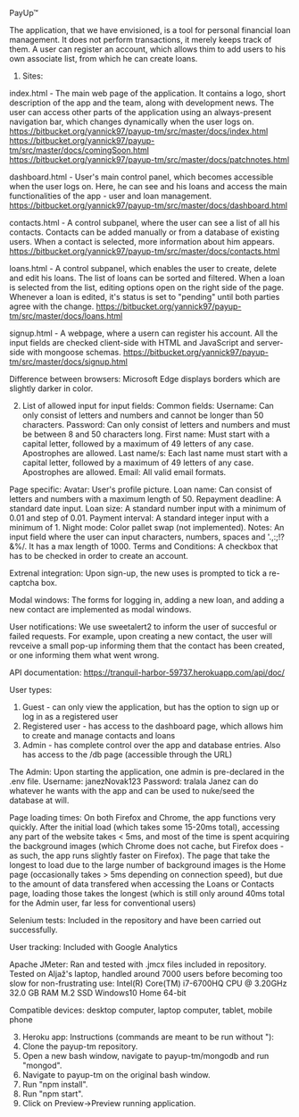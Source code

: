PayUp™

The application, that we have envisioned, is a tool for personal financial loan management. It does not perform transactions, it merely keeps track of them.
A user can register an account, which allows thim to add users to his own associate list, from which he can create loans.

1. Sites:

index.html - The main web page of the application. It contains a logo, short description of the app and the team, along with development news. The user can access other parts of the application using an always-present navigation bar, which changes dynamically when the user logs on.
https://bitbucket.org/yannick97/payup-tm/src/master/docs/index.html
https://bitbucket.org/yannick97/payup-tm/src/master/docs/comingSoon.html
https://bitbucket.org/yannick97/payup-tm/src/master/docs/patchnotes.html
             
dashboard.html - User's main control panel, which becomes accessible when the user logs on. Here, he can see and his loans and 
access the main functionalities of the app - user and loan management.
https://bitbucket.org/yannick97/payup-tm/src/master/docs/dashboard.html
                 
contacts.html - A control subpanel, where the user can see a list of all his contacts. Contacts can be added manually or from a database of existing users. When a contact is selected, more information about him appears.
https://bitbucket.org/yannick97/payup-tm/src/master/docs/contacts.html
                
loans.html - A control subpanel, which enables the user to create, delete and edit his loans. The list of loans can be sorted and filtered. When a loan is selected from the list, editing options open on the right side of the page. Whenever a loan is edited, it's status is set to "pending" until both parties agree with the change.
https://bitbucket.org/yannick97/payup-tm/src/master/docs/loans.html

signup.html - A webpage, where a usern can register his account. All the input fields are checked client-side with HTML and JavaScript and server-side with mongoose schemas.
https://bitbucket.org/yannick97/payup-tm/src/master/docs/signup.html
              
Difference between browsers:
Microsoft Edge displays borders which are slightly darker in color.

2. List of allowed input for input fields:
Common fields:
Username: Can only consist of letters and numbers and cannot be longer than 50 characters.
Password: Can only consist of letters and numbers and must be between 8 and 50 characters long.
First name: Must start with a capital letter, followed by a maximum of 49 letters of any case. Apostrophes are allowed.
Last name/s: Each last name must start with a capital letter, followed by a maximum of 49 letters of any case. Apostrophes are allowed.
Email: All valid email formats.

Page specific:
Avatar: User's profile picture.
Loan name: Can consist of letters and numbers with a maximum length of 50.
Repayment deadline: A standard date input.
Loan size: A standard number input with a minimum of 0.01 and step of 0.01.
Payment interval: A standard integer input with a minimum of 1.
Night mode: Color pallet swap (not implemented).
Notes: An input field where the user can input characters, numbers, spaces and '.,:;!?&%/. It has a max length of 1000.
Terms and Conditions: A checkbox that has to be checked in order to create an account.

Extrenal integration:
Upon sign-up, the new uses is prompted to tick a re-captcha box.

Modal windows:
The forms for logging in, adding a new loan, and adding a new contact are implemented as modal windows.

User notifications:
We use sweetalert2 to inform the user of succesful or failed requests. For example, upon creating a new contact, the user will revceive a small
pop-up informing them that the contact has been created, or one informing them what went wrong.

API documentation:
https://tranquil-harbor-59737.herokuapp.com/api/doc/

User types:
1. Guest - can only view the application, but has the option to sign up or log in as a registered user
2. Registered user - has access to the dashboard page, which allows him to create and manage contacts and loans
3. Admin - has complete control over the app and database entries. Also has access to the /db page (accessible through the URL)

The Admin:
Upon starting the application, one admin is pre-declared in the .env file. Username: janezNovak123 Password: tralala
Janez can do whatever he wants with the app and can be used to nuke/seed the database at  will.

Page loading times:
On both Firefox and Chrome, the app functions very quickly. After the initial load (which takes some 15-20ms total), accessing any part of the website
takes < 5ms, and most of the time is spent acquiring the background images (which Chrome does not cache, but Firefox does - 
as such, the app runs slightly faster on Firefox). The page that take the longest to load due to the large number of
background images is the Home page (occasionally takes > 5ms depending on connection speed), but due to the amount of data
transfered when accessing the Loans or Contacts page, loading those takes the longest (which is still only around 40ms total for 
the Admin user, far less for conventional users)

Selenium tests: 
Included in the repository and have been carried out successfully.

User tracking:
Included with Google Analytics

Apache JMeter:
Ran and tested with .jmcx files included in repository.
Tested on Aljaž's laptop, handled around 7000 users before becoming too slow for non-frustrating use:
Intel(R) Core(TM) i7-6700HQ CPU @ 3.20GHz
32.0 GB RAM
M.2 SSD
Windows10 Home 64-bit

Compatible devices:
desktop computer, laptop computer, tablet, mobile phone

3. Heroku app: 
Instructions (commands are meant to be run without "):
1. Clone the payup-tm repository.
2. Open a new bash window, navigate to payup-tm/mongodb and run "mongod".
3. Navigate to payup-tm on the original bash window.
4. Run "npm install".
5. Run "npm start".
6. Click on Preview->Preview running application.